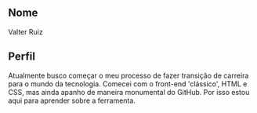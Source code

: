 ## Nome

Valter Ruiz

## Perfil

Atualmente busco começar o meu processo de fazer transição de carreira para o mundo da tecnologia.
Comecei com o front-end 'clássico', HTML e CSS, mas ainda apanho de maneira monumental do GitHub. Por isso estou aqui para aprender sobre a ferramenta.
